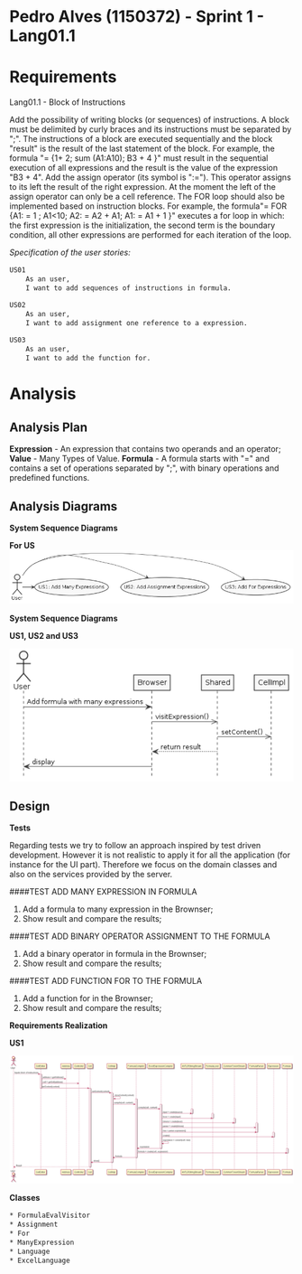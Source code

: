 **Pedro Alves** (1150372) - Sprint 1 - Lang01.1
===============================

# Requirements

Lang01.1 - Block of Instructions

Add the possibility of writing blocks (or sequences) of instructions. A block must be delimited by curly braces and its instructions must be separated by ";". The instructions of a block are executed sequentially and the block "result" is the result of the last statement of the block. For example, the formula "= {1+ 2; sum (A1:A10); B3 + 4 }" must result in the sequential execution of all expressions and the result is the value of the expression "B3 + 4". Add the assign operator (its symbol is ":="). This operator assigns to its left the result of the right expression. At the moment the left of the assign operator can only be a cell reference. The FOR loop should also be implemented based on instruction blocks. For example, the formula"= FOR {A1: = 1 ; A1<10; A2: = A2 + A1; A1: = A1 + 1 }" executes a for loop in which: the first expression is the initialization, the second term is the boundary condition, all other expressions are performed for each iteration of the loop.

*Specification of the user stories:* 

```
US01
	As an user,
	I want to add sequences of instructions in formula.
```

```
US02
	As an user,
	I want to add assignment one reference to a expression.
```

```
US03
	As an user,
	I want to add the function for.
```

#  Analysis

##  Analysis Plan

**Expression** - An expression that contains two operands and an operator;
**Value** - Many Types of Value.
**Formula** - A formula starts with "=" and contains a set of operations separated by ";", with binary operations and predefined functions.

## Analysis Diagrams

**System Sequence Diagrams**

**For US**
![Use Cases](us.PNG)

**System Sequence Diagrams**

**US1, US2 and US3**

![Analysis SD](analysis1.png)

## Design

**Tests**

Regarding tests we try to follow an approach inspired by test driven development. 
However it is not realistic to apply it for all the application (for instance for the UI part). 
Therefore we focus on the domain classes and also on the services provided by the server.

####TEST ADD MANY EXPRESSION IN FORMULA
1. Add a formula to many expression in the Brownser;
2. Show result and compare the results;

####TEST ADD BINARY OPERATOR ASSIGNMENT TO THE FORMULA
1. Add a binary operator in formula in the Brownser;
2. Show result and compare the results;

####TEST ADD FUNCTION FOR TO THE FORMULA
1. Add a function for in the Brownser;
2. Show result and compare the results;

**Requirements Realization**

**US1**

![Design SD](design1.png)

**Classes**

	* FormulaEvalVisitor
	* Assignment
	* For
	* ManyExpression
	* Language
	* ExcelLanguage